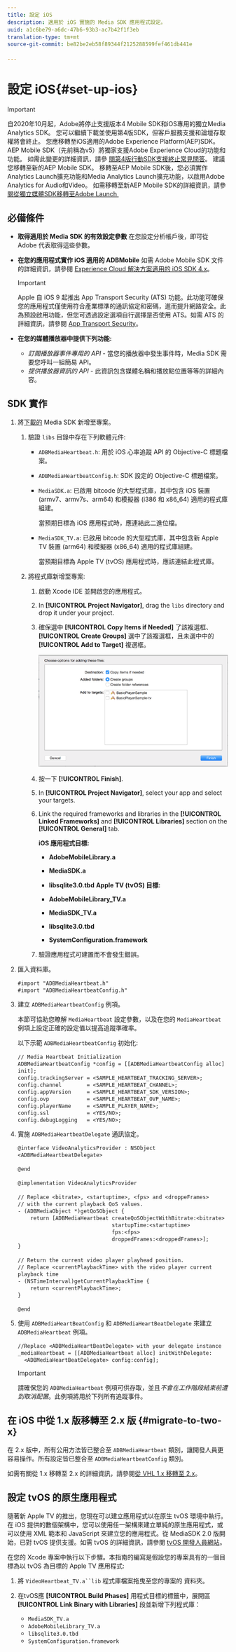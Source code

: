 ```yaml
---
title: 設定 iOS
description: 適用於 iOS 實施的 Media SDK 應用程式設定。
uuid: a1c6be79-a6dc-47b6-93b3-ac7b42f1f3eb
translation-type: tm+mt
source-git-commit: be82be2eb58f89344f2125288599fef461db441e

---
```



# 設定 iOS{#set-up-ios}

>[!IMPORTANT]
>
>自2020年10月起，Adobe將停止支援版本4 Mobile SDK和iOS專用的獨立Media Analytics SDK。 您可以繼續下載並使用第4版SDK，但客戶服務支援和論壇存取權將會終止。 您應移轉至iOS適用的Adobe Experience Platform(AEP)SDK。 AEP Mobile SDK（先前稱為v5）將獨家支援Adobe Experience Cloud的功能和功能。 如需此變更的詳細資訊，請參 [閱第4版行動SDK支援終止常見問答](https://aep-sdks.gitbook.io/docs/version-4-sdk-end-of-support-faq)。 建議您移轉至新的AEP Mobile SDK。
移轉至AEP Mobile SDK後，您必須實作Analytics Launch擴充功能和Media Analytics Launch擴充功能，以啟用Adobe Analytics for Audio和Video。 如需移轉至新AEP Mobile SDK的詳細資訊，請參 [閱從獨立媒體SDK移轉至Adobe Launch ](https://docs.adobe.com/content/help/en/media-analytics/using/sdk-implement/sdk-to-launch/sdk-to-launch-migration.html)


## 必備條件

* **取得適用於 Media SDK 的有效設定參數**
在您設定分析帳戶後，即可從 Adobe 代表取得這些參數。
* **在您的應用程式實作 iOS 適用的 ADBMobile**
如需 Adobe Mobile SDK 文件的詳細資訊，請參閱 [Experience Cloud 解決方案適用的 iOS SDK 4.x](https://docs.adobe.com/content/help/zh-Hant/mobile-services/ios/overview.html)。

   >[!IMPORTANT]
   >
   >Apple 自 iOS 9 起推出 App Transport Security (ATS) 功能。此功能可確保您的應用程式僅使用符合產業標準的通訊協定和密碼，進而提升網路安全。此為預設啟用功能，但您可透過設定選項自行選擇是否使用 ATS。如需 ATS 的詳細資訊，請參閱 [App Transport Security](https://docs.adobe.com/content/help/en/mobile-services/ios/config-ios/app-transport-security.html)。

* **在您的媒體播放器中提供下列功能:**

   * _訂閱播放器事件專用的 API_ - 當您的播放器中發生事件時，Media SDK 需要您呼叫一組簡易 API。
   * _提供播放器資訊的 API_ - 此資訊包含媒體名稱和播放點位置等等的詳細內容。

## SDK 實作

1. 將[下載的](/help/sdk-implement/download-sdks.md#download-2x-sdks) Media SDK 新增至專案。

   1. 驗證 `libs` 目錄中存在下列軟體元件:

      * `ADBMediaHeartbeat.h`: 用於 iOS 心率追蹤 API 的 Objective-C 標題檔案。
      * `ADBMediaHeartbeatConfig.h`: SDK 設定的 Objective-C 標題檔案。
      * `MediaSDK.a`: 已啟用 bitcode 的大型程式庫，其中包含 iOS 裝置 (armv7、armv7s、arm64) 和模擬器 (i386 和 x86_64) 適用的程式庫組建。

         當預期目標為 iOS 應用程式時，應連結此二進位檔。

      * `MediaSDK_TV.a`: 已啟用 bitcode 的大型程式庫，其中包含新 Apple TV 裝置 (arm64) 和模擬器 (x86_64) 適用的程式庫組建。

         當預期目標為 Apple TV (tvOS) 應用程式時，應該連結此程式庫。
   1. 將程式庫新增至專案:

      1. 啟動 Xcode IDE 並開啟您的應用程式。
      1. In **[!UICONTROL Project Navigator]**, drag the `libs` directory and drop it under your project.

      1. 確保選中 **[!UICONTROL Copy Items if Needed]** 了該複選框、 **[!UICONTROL Create Groups]** 選中了該複選框，且未選中中的 **[!UICONTROL Add to Target]** 複選框。

         ![](assets/choose-options_ios.png)

      1. 按一下 **[!UICONTROL Finish]**.
      1. In **[!UICONTROL Project Navigator]**, select your app and select your targets.
      1. Link the required frameworks and libraries in the **[!UICONTROL Linked Frameworks]** and **[!UICONTROL Libraries]** section on the **[!UICONTROL General]** tab.

         **iOS 應用程式目標:**

         * **AdobeMobileLibrary.a**
         * **MediaSDK.a**
         * **libsqlite3.0.tbd**
         **Apple TV (tvOS) 目標:**

         * **AdobeMobileLibrary_TV.a**
         * **MediaSDK_TV.a**
         * **libsqlite3.0.tbd**
         * **SystemConfiguration.framework**
      1. 驗證應用程式可建置而不會發生錯誤。




1. 匯入資料庫。

   ```
   #import "ADBMediaHeartbeat.h"
   #import "ADBMediaHeartbeatConfig.h"
   ```

1. 建立 `ADBMediaHeartbeatConfig` 例項。

   本節可協助您瞭解 `MediaHeartbeat` 設定參數，以及在您的 `MediaHeartbeat` 例項上設定正確的設定值以提高追蹤準確率。

   以下示範 `ADBMediaHeartbeatConfig` 初始化:

   ```
   // Media Heartbeat Initialization
   ADBMediaHeartbeatConfig *config = [[ADBMediaHeartbeatConfig alloc] init];
   config.trackingServer = <SAMPLE_HEARTBEAT_TRACKING_SERVER>;
   config.channel        = <SAMPLE_HEARTBEAT_CHANNEL>;
   config.appVersion     = <SAMPLE_HEARTBEAT_SDK_VERSION>;
   config.ovp            = <SAMPLE_HEARTBEAT_OVP_NAME>;
   config.playerName     = <SAMPLE_PLAYER_NAME>;
   config.ssl            = <YES/NO>;
   config.debugLogging   = <YES/NO>;
   ```

1. 實施 `ADBMediaHeartbeatDelegate` 通訊協定。

   ```
   @interface VideoAnalyticsProvider : NSObject <ADBMediaHeartbeatDelegate>
   
   @end
   
   @implementation VideoAnalyticsProvider
   
   // Replace <bitrate>, <startuptime>, <fps> and <droppeFrames>  
   // with the current playback QoS values.
   - (ADBMediaObject *)getQoSObject {
       return [ADBMediaHeartbeat createQoSObjectWithBitrate:<bitrate>  
                                 startupTime:<startuptime>   
                                 fps:<fps>  
                                 droppedFrames:<droppedFrames>];
   }
   
   // Return the current video player playhead position.
   // Replace <currentPlaybackTime> with the video player current playback time
   - (NSTimeInterval)getCurrentPlaybackTime {
       return <currentPlaybackTime>;
   }
   
   @end
   ```

1. 使用 `ADBMediaHeartBeatConfig` 和 `ADBMediaHeartBeatDelegate` 來建立 `ADBMediaHeartbeat` 例項。

   ```
   //Replace <ADBMediaHeartBeatDelegate> with your delegate instance
   _mediaHeartbeat = [[ADBMediaHeartbeat alloc] initWithDelegate:
     <ADBMediaHeartBeatDelegate> config:config];
   ```

   >[!IMPORTANT]
   >
   >請確保您的 `ADBMediaHeartbeat` 例項可供存取，並且&#x200B;*不會在工作階段結束前遭到取消配置*。此例項將用於下列所有追蹤事件。

## 在 iOS 中從 1.x 版移轉至 2.x 版 {#migrate-to-two-x}

在 2.x 版中，所有公用方法皆已整合至 `ADBMediaHeartbeat` 類別，讓開發人員更容易操作。所有設定皆已整合至 `ADBMediaHeartbeatConfig` 類別。

如需有關從 1.x 移轉至 2.x 的詳細資訊，請參閱[從 VHL 1.x 移轉至 2.x](/help/sdk-implement/va-1x-to-2x/mig-1x-2x-overview.md)。

## 設定 tvOS 的原生應用程式

隨著新 Apple TV 的推出，您現在可以建立應用程式以在原生 tvOS 環境中執行。在 iOS 提供的數個架構中，您可以使用任一架構來建立單純的原生應用程式，或可以使用 XML 範本和 JavaScript 來建立您的應用程式。從 MediaSDK 2.0 版開始，已對 tvOS 提供支援。如需 tvOS 的詳細資訊，請參閱 [tvOS 開發人員網站](https://developer.apple.com/tvos/)。

在您的 Xcode 專案中執行以下步驟。本指南的編寫是假設您的專案具有的一個目標為以 tvOS 為目標的 Apple TV 應用程式:

1. 將 `VideoHeartbeat_TV.a``lib` 程式庫檔案拖曳至您的專案的 資料夾。

1. 在tvOS應 **[!UICONTROL Build Phases]** 用程式目標的標籤中，展開區 **[!UICONTROL Link Binary with Libraries]** 段並新增下列程式庫：

   * `MediaSDK_TV.a`
   * `AdobeMobileLibrary_TV.a`
   * `libsqlite3.0.tbd`
   * `SystemConfiguration.framework`
